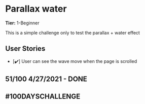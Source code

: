 # Parallax water

**Tier:** 1-Beginner

This is a simple challenge only to test the parallax + water effect

## User Stories

-   [✔️] User can see the wave move when the page is scrolled

## 51/100 4/27/2021 - DONE

## #100DAYSCHALLENGE
